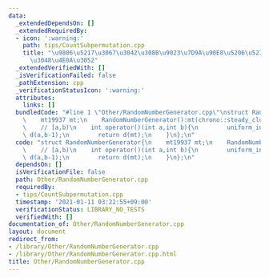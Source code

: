 ```yaml
---
data:
  _extendedDependsOn: []
  _extendedRequiredBy:
  - icon: ':warning:'
    path: tips/CountSubpermutation.cpp
    title: "\u9806\u5217\u3067\u3042\u308B\u9023\u7D9A\u90E8\u5206\u5217\u306E\u6570\
      \u3048\u4E0A\u3052"
  _extendedVerifiedWith: []
  _isVerificationFailed: false
  _pathExtension: cpp
  _verificationStatusIcon: ':warning:'
  attributes:
    links: []
  bundledCode: "#line 1 \"Other/RandomNumberGenerator.cpp\"\nstruct RandomNumberGenerator{\n\
    \    mt19937 mt;\n    RandomNumberGenerator():mt(chrono::steady_clock::now().time_since_epoch().count()){}\n\
    \    // [a,b)\n    int operator()(int a,int b){\n        uniform_int_distribution<int>\
    \ d(a,b-1);\n        return d(mt);\n    }\n};\n"
  code: "struct RandomNumberGenerator{\n    mt19937 mt;\n    RandomNumberGenerator():mt(chrono::steady_clock::now().time_since_epoch().count()){}\n\
    \    // [a,b)\n    int operator()(int a,int b){\n        uniform_int_distribution<int>\
    \ d(a,b-1);\n        return d(mt);\n    }\n};\n"
  dependsOn: []
  isVerificationFile: false
  path: Other/RandomNumberGenerator.cpp
  requiredBy:
  - tips/CountSubpermutation.cpp
  timestamp: '2021-01-11 03:22:55+09:00'
  verificationStatus: LIBRARY_NO_TESTS
  verifiedWith: []
documentation_of: Other/RandomNumberGenerator.cpp
layout: document
redirect_from:
- /library/Other/RandomNumberGenerator.cpp
- /library/Other/RandomNumberGenerator.cpp.html
title: Other/RandomNumberGenerator.cpp
---
```

